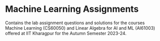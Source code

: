 # Machine Learning Assignments

Contains the lab assignment questions and solutions for the courses Machine Learning (CS60050) and Linear Algebra for AI and ML (AI61003) offered at IIT Kharagpur for the Autumn Semester 2023-24.
